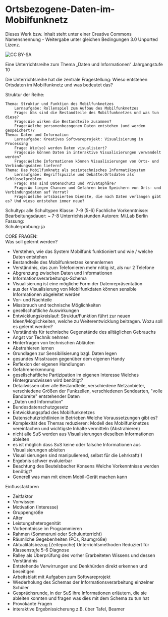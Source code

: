 Ortsbezogene-Daten-im-Mobilfunknetz
===================================


Dieses Werk bzw. Inhalt steht unter einer Creative Commons Namensnennung - Weitergabe unter gleichen Bedingungen 3.0 Unported Lizenz.

<img src="http://i.creativecommons.org/l/by-sa/3.0/de/88x31.png" alt="CC BY-SA">



Eine Unterrichtsreihe zum Thema „Daten und Informationen“
Jahrgangstufe 10

Die Unterrichtsreihe hat die zentrale Fragestellung: 
Wieso entstehen Ortsdaten im Mobilfunknetz und was bedeutet das?

Struktur der Reihe:

    Thema: Struktur und Funktion des Mobilfunknetzes
        Lernaufgabe: Rollenspiel zum Aufbau des Mobilfunknetzes
        Frage: Was sind die Bestandteile des Mobilfunknetzes und was tun diese?
        Frage:Wie wirken die Bestandteile zusammen?
        Frage:Welche personenbezogenen Daten entstehen (und werden gespeichert)?
    Thema: Daten und Information
        Lernaufgabe: Kreatives Softwareprojekt: Visualisierung in Processing
        Frage: Wie(so) werden Daten visualisiert?
        Frage:Wie können Daten in interaktive Visualisierungen verwandelt werden?
        Frage:Welche Informationen können Visualisierungen von Orts- und Verbindungsdaten liefern?
    Thema: Das Mobilfunknetz als soziotechnisches Informatiksystem
        Lernaufgabe: Begriffspuzzle und Debatte:Ortsdaten als Schlüsselproblem 
        Frage: Was sind Datenschutz und Privatsphäre? 
        Frage:Wo liegen Chancen und Gefahren beim Speichern von Orts- und Verbindungsdaten auf Vorrat? 
        Frage:Welche ortsbasierten Dienste, die nach Daten verlangen gibt es? Und wieso entstehen immer neue?



Schultyp:	alle Schultypen
Klasse:	7-9 (5-6)
Fachliche Vorkenntnisse:	
Bearbeitungsdauer:	~ 7-8 Unterrichtsstunden
Autoren:	Mi.Lab Berlin
Fassung:	
Schulerprobung:	ja
	
CORE FRAGEN:	
Was soll gelernt werden?	
-	Verstehen, wie das System Mobilfunk funktioniert und wie / welche Daten entstehen
-	Bestandteile des Mobilfunknetzes kennenlernen 
-	Verständnis, das zum Telefonieren mehr nötig ist, als nur 2 Telefone
-	Abgrenzung zwischen Daten und Informationen
-	Informationsverarbeitungs-Schema
-	Visualisierung ist eine mögliche Form der Datenrepräsentation
-	aus der Visualisierung von Mobilfunkdaten können sensible Informationen abgeleitet werden
-	Vor- und Nachteile
-	Missbrauch und technische Möglichkeiten
-	gesellschaftliche Auswirkungen
-	Entwicklungskreislauf: Struktur/Funktion führt zur neuen Ideen/Möglichkeiten, welche zu Weiterentwicklung beitragen.
Wozu soll es gelernt werden?	
-	Verständnis für technische Gegenstände des alltäglichen Gebrauchs 
-	Angst vor Technik nehmen
-	Hinterfragen von technischen Abläufen
-	Abstrahieren lernen
-	Grundlagen zur Sensibilisierung bzgl. Daten legen
-	gesundes Misstrauen gegenüber dem eigenen Handy
-	Reflexion der eigenen Handlungen
-	Gefahrenerkennung
-	gesellschaftliche Partizipation im eigenen Interesse
Welches Hintergrundwissen wird benötigt?	
-	Detailwissen über alle Bestandteile, verschiedene Netzanbieter, verschiedene Größen der Funkzellen, verschiedenen Sendearten, "volle Bandbreite" entstehender Daten
-	„Daten und Information“
-	Bundesdatenschutzgesetz
-	Entwicklungspfad des Mobilfunknetzes
-	Datenschutzrichtlinien in Betrieben
Welche Voraussetzungen gibt es?	
-	Komplexität des Themas reduzieren: Modell des Mobilfunknetzes vereinfachen und wichtigste Inhalte vermitteln (Abstrahieren)
-	nicht alle SuS werden aus Visualisierungen dieselben Informationen ableiten
-	es ist möglich dass SuS keine oder falsche Informationen aus Visualisierungen ableiten
-	Visualisierungen sind manipulierend, selbst für die Lehrkraft(!)
-	Ergebnis schwer evaluierbar
-	Beachtung des Beutelsbacher Konsens
Welche Vorkenntnisse werden benötigt?	
-	Generell was man mit einem Mobil-Gerät machen kann

Einflussfaktoren	
-	Zeitfaktor
-	Vorwissen
-	Motivation (Interesse)
-	Gruppengröße
-	Alter
-	Leistungsheterogenität
-	Vorkenntnisse im Programmieren
-	Rahmen (Sommeruni oder Schulunterricht)
-	Räumliche Gegebenheiten (PCs, Raumgröße) 
-	Aktualitätsbezug (Zeitepoche)
Unterrichtsmethoden    Reduziert für Klassenstufe 5-6
Diagnose	
-	Ralley als Überprüfung des vorher Erarbeiteten Wissens und dessen Verständnis
-	Entstehende Verwirrungen und Denkhürden direkt erkennen und beseitigen
-	Arbeitsblatt mit Aufgaben zum Softwareprojekt
-	Wiederholung des Schemas der Informationsverarbeitung einzelner Schüler
-	Gesprächsrunde, in der SuS ihre Informationen erläutern, die sie ableiten konnten und fragen
was dies mit dem Schema zu tun hat
-	Provokante Fragen
-	interaktive Ergebnissicherung z.B. über Tafel, Beamer
